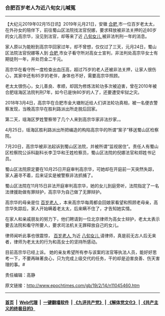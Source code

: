 ### 合肥百岁老人为近八旬女儿喊冤
------------------------

<p>
 【大纪元2019年02月15日讯】2019年元月21日，安徽
 <a href="http://www.epochtimes.com/gb/tag/%E5%90%88%E8%82%A5.html">
  合肥
 </a>
 市一位百岁老太太，在外孙女的陪伴下，前往蜀山区法院找法官倪娜，要求释放被非法关押的近80岁的女儿高宗华，没见到法官，却等来了近
 <a href="http://www.epochtimes.com/gb/tag/%E5%85%AB%E6%97%AC%E5%A5%B3%E5%84%BF.html">
  八旬女儿
 </a>
 被非法判刑一年的消息。
</p>
<p class="p2">
 <span class="s1">
  家人原以为能盼到高宗华回家过年，却不曾想，仅仅过了三天，元月24日，蜀山区法院法官倪娜等人到
  <a href="http://www.epochtimes.com/gb/tag/%E5%90%88%E8%82%A5.html">
   合肥
  </a>
  市女子看守所对高女士宣判，非法判处高宗华女士有期徒刑一年，并处罚金二千元。
 </span>
</p>
<p class="p4">
 <span class="s1">
  高宗华在看守所一度检查出血压高，超过75岁的老人还被非法关押，让家人很伤心，其家中还有85岁的老伴，身体也不好，需要高宗华照顾。
 </span>
</p>
<p class="p4">
 <span class="s1">
  老太太很伤心，女儿善良、孝顺，却因为修炼法轮功多次被迫害，曾在2010年被合肥瑶海区法院判刑7年，如今已是快80岁的人了，还要遭受牢狱之灾。
 </span>
</p>
<p class="p4">
 <span class="s1">
  2018年3月4日，高宗华在合肥市金大塘附近给人们讲法轮功真相，被一名便衣警察发现，当晚高宗华在胜利路派出所走脱后回家。
 </span>
</p>
<p class="p4">
 <span class="s1">
  第二天，瑶海区罗姓警察带了几个人来到高宗华家非法抄家，。
 </span>
</p>
<p class="p4">
 <span class="s1">
  4月25日，瑶海区胜利路派出所把编造的构陷高宗华的所谓“案子”移送蜀山区检察院。
 </span>
</p>
<p class="p4">
 <span class="s1">
  7月20日，高宗华被非法起诉到蜀山区法院，并被所谓“监视居住”。责任人有蜀山区检察院公诉科副科长李卫华和王姓检察员，蜀山区法院的倪娜法官和郑姓书记员。
 </span>
</p>
<p class="p4">
 <span class="s1">
  蜀山区法院原定要在10月25日开庭审判高宗华，可她却在开庭前一天突然失踪，家人遍寻不着，后来证实是被警察非法抓捕了。
 </span>
</p>
<p class="p4">
 <span class="s1">
  蜀山区法院在11月15日非法开庭审判高宗华，她的女儿到庭旁听，法院指定了一名法律援助做有罪辩护，高宗华为自己做了无罪辩护。
 </span>
</p>
<p class="p4">
 <span class="s1">
  高宗华的母亲是位
  <a href="http://www.epochtimes.com/gb/tag/%E7%99%BE%E5%B2%81%E8%80%81%E4%BA%BA.html">
   百岁老人
  </a>
  ，本来高宗华每周都会回娘家看望和照顾老母亲，高宗华失踪后，家人开始瞒着老太太，后来瞒不住了，才告知她实情。
 </span>
</p>
<p class="p4">
 <span class="s1">
  在家人和亲戚朋友的努力下，他们聘请到一位北京律师为高女士辩护，老太太表示要去法院和看守所要人，要求司法机关无罪释放自己的女儿。
 </span>
</p>
<p class="p4">
 <span class="s1">
  律师闻听此事也很震惊，
  <a href="http://www.epochtimes.com/gb/tag/%E7%99%BE%E5%B2%81%E8%80%81%E4%BA%BA.html">
   百岁老人
  </a>
  为近
  <a href="http://www.epochtimes.com/gb/tag/%E5%85%AB%E6%97%AC%E5%A5%B3%E5%84%BF.html">
   八旬女儿
  </a>
  请律师，真是前无古人后无来者，律师为老太太的行为和高女士的坚持所感动。
 </span>
</p>
<p class="p2">
 <span class="s1">
  目前高宗华已经上诉。 她的亲友希望所有参与该案的法官等执法人员，能好好思考一下，不要再昧著良心，只为完成上级交代的任务，干的却是迫害良善、伤天害理的事。#
 </span>
</p>
<p class="p2">
 责任编辑：高静
</p>

原文链接：http://www.epochtimes.com/gb/19/2/14/n11045460.htm


------------------------
#### [首页](https://github.com/gfw-breaker/banned-news/blob/master/README.md) &nbsp;|&nbsp; [Web代理](https://github.com/labour-camp/helloworld) &nbsp;|&nbsp; [一键翻墙软件](https://github.com/gfw-breaker/nogfw/blob/master/README.md) &nbsp;| [《九评共产党》](https://github.com/gfw-breaker/9ping.md/blob/master/README.md#九评之一评共产党是什么) | [《解体党文化》](https://github.com/gfw-breaker/jtdwh.md/blob/master/README.md) | [《共产主义的终极目的》](https://github.com/gfw-breaker/gczydzjmd.md/blob/master/README.md)

